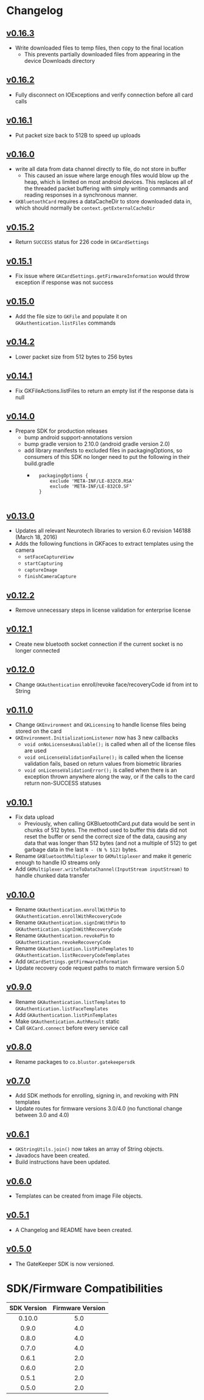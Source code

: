 # Changelog

## [v0.16.3](https://github.com/BluStor/GateKeeperSDK/releases/tag/v0.16.3)
* Write downloaded files to temp files, then copy to the final location
    * This prevents partially downloaded files from appearing in the device Downloads directory

## [v0.16.2](https://github.com/BluStor/GateKeeperSDK/releases/tag/v0.16.2)
* Fully disconnect on IOExceptions and verify connection before all card calls

## [v0.16.1](https://github.com/BluStor/GateKeeperSDK/releases/tag/v0.16.1)
* Put packet size back to 512B to speed up uploads

## [v0.16.0](https://github.com/BluStor/GateKeeperSDK/releases/tag/v0.16.0)
* write all data from data channel directly to file, do not store in buffer
    * This caused an issue where large enough files would blow up the heap, which is limited on most
     android devices. This replaces all of the threaded packet buffering with simply writing
     commands and reading responses in a synchronous manner.
* `GKBluetoothCard` requires a dataCacheDir to store downloaded data in, which should normally be `context.getExternalCacheDir`

## [v0.15.2](https://github.com/BluStor/GateKeeperSDK/releases/tag/v0.15.2)
* Return `SUCCESS` status for 226 code in `GKCardSettings`

## [v0.15.1](https://github.com/BluStor/GateKeeperSDK/releases/tag/v0.15.1)
* Fix issue where `GKCardSettings.getFirmwareInformation` would throw exception if response was not success

## [v0.15.0](https://github.com/BluStor/GateKeeperSDK/releases/tag/v0.15.0)
* Add the file size to `GKFile` and populate it on `GKAuthentication.listFiles` commands

## [v0.14.2](https://github.com/BluStor/GateKeeperSDK/releases/tag/v0.14.2)
* Lower packet size from 512 bytes to 256 bytes

## [v0.14.1](https://github.com/BluStor/GateKeeperSDK/releases/tag/v0.14.1)
* Fix GKFileActions.listFiles to return an empty list if the response data is null

## [v0.14.0](https://github.com/BluStor/GateKeeperSDK/releases/tag/v0.14.0)
* Prepare SDK for production releases
    * bump android support-annotations version
    * bump gradle version to 2.10.0 (android gradle version 2.0)
    * add library manifests to excluded files in packagingOptions, so consumers of this SDK no longer need to put the following in their build.gradle
        * ```
            packagingOptions {
                exclude 'META-INF/LE-832C0.RSA'
                exclude 'META-INF/LE-832C0.SF'
            }
        ```

## [v0.13.0](https://github.com/BluStor/GateKeeperSDK/releases/tag/v0.13.0)
* Updates all relevant Neurotech libraries to version 6.0 revision 146188 (March 18, 2016)
* Adds the following functions in GKFaces to extract templates using the camera
    * `setFaceCaptureView`
    * `startCapturing`
    * `captureImage`
    * `finishCameraCapture`

## [v0.12.2](https://github.com/BluStor/GateKeeperSDK/releases/tag/v0.12.2)
* Remove unnecessary steps in license validation for enterprise license

## [v0.12.1](https://github.com/BluStor/GateKeeperSDK/releases/tag/v0.12.1)
* Create new bluetooth socket connection if the current socket is no longer connected

## [v0.12.0](https://github.com/BluStor/GateKeeperSDK/releases/tag/v0.12.0)
* Change `GKAuthentication` enroll/revoke face/recoveryCode id from int to String

## [v0.11.0](https://github.com/BluStor/GateKeeperSDK/releases/tag/v0.11.0)
* Change `GKEnvironment` and `GKLicensing` to handle license files being stored on the card
* `GKEnvironment.InitializationListener` now has 3 new callbacks
    * `void onNoLicensesAvailable();` is called when all of the license files are used
    * `void onLicenseValidationFailure();` is called when the license validation fails, based on return values from biometric libraries
    * `void onLicenseValidationError();` is called when there is an exception thrown anywhere along the way, or if the calls to the card return non-SUCCESS statuses

## [v0.10.1](https://github.com/BluStor/GateKeeperSDK/releases/tag/v0.10.1)
* Fix data upload
    * Previously, when calling GKBluetoothCard.put data would be sent in chunks of 512 bytes. The method
    used to buffer this data did not reset the buffer or send the correct size of the data, causing
    any data that was longer than 512 bytes (and not a multiple of 512) to get garbage data in the last
    `N - (N % 512)` bytes.
* Rename `GKBluetoothMultiplexer` to `GKMultiplexer` and make it generic enough to handle IO streams only
* Add `GKMultiplexer.writeToDataChannel(InputStream inputStream)` to handle chunked data transfer

## [v0.10.0](https://github.com/BluStor/GateKeeperSDK/releases/tag/v0.10.0)

* Rename `GKAuthentication.enrollWithPin` to `GKAuthentication.enrollWithRecoveryCode`
* Rename `GKAuthentication.signInWithPin` to `GKAuthentication.signInWithRecoveryCode`
* Rename `GKAuthentication.revokePin` to `GKAuthentication.revokeRecoveryCode`
* Rename `GKAuthentication.listPinTemplates` to `GKAuthentication.listRecoveryCodeTemplates`
* Add `GKCardSettings.getFirmwareInformation`
* Update recovery code request paths to match firmware version 5.0

## [v0.9.0](https://github.com/BluStor/GateKeeperSDK/releases/tag/v0.9.0)

* Rename `GKAuthentication.listTemplates` to `GKAuthentication.listFaceTemplates`
* Add `GKAuthentication.listPinTemplates`
* Make `GKAuthentication.AuthResult` static
* Call `GKCard.connect` before every service call

## [v0.8.0](https://github.com/BluStor/GateKeeperSDK/releases/tag/v0.8.0)

* Rename packages to `co.blustor.gatekeepersdk`

## [v0.7.0](https://github.com/BluStor/GateKeeperSDK/releases/tag/v0.7.0)

* Add SDK methods for enrolling, signing in, and revoking with PIN templates
* Update routes for firmware versions 3.0/4.0 (no functional change between 3.0 and 4.0)

## [v0.6.1](https://github.com/BluStor/GateKeeperSDK/releases/tag/v0.6.1)

* `GKStringUtils.join()` now takes an array of String objects.
* Javadocs have been created.
* Build instructions have been updated.

## [v0.6.0](https://github.com/BluStor/GateKeeperSDK/releases/tag/v0.6.0)

* Templates can be created from image File objects.

## [v0.5.1](https://github.com/BluStor/GateKeeperSDK/releases/tag/v0.5.1)

* A Changelog and README have been created.

## [v0.5.0](https://github.com/BluStor/GateKeeperSDK/releases/tag/v0.5.0)

* The GateKeeper SDK is now versioned.

# SDK/Firmware Compatibilities

| SDK Version | Firmware Version |
| :---------: | :--------------: |
| 0.10.0 | 5.0 |
| 0.9.0 | 4.0 |
| 0.8.0 | 4.0 |
| 0.7.0 | 4.0 |
| 0.6.1 | 2.0 |
| 0.6.0 | 2.0 |
| 0.5.1 | 2.0 |
| 0.5.0 | 2.0 |
